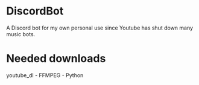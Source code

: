 # DiscordBot
A Discord bot for my own personal use since Youtube has shut down many music bots.

# Needed downloads
youtube_dl - 
FFMPEG - 
Python
